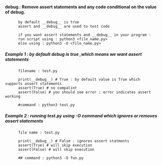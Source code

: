 #### __debug__ : Remove assert statements and any code conditional on the value of __debug__.


          by default __debug__ is true
          assert and __debug__ are used to test code
          
          if you want assert statements and __debug__ in your program : 
          run script using : python3 <file_name.py>
          else using : python3 -O <file_name.py>
          
##### Example 1 : by default __debug__ is true ,which means we want assert statements
          
          filename : test.py
          
          print(__debug__) # True : by default value is True which supports assert statements
          assert(True) # no compalint
          assert(False) # you should see error : error indicates assert working
          
          #command : python3 test.py


##### Example 2 : running test.py using -O command which ignores or removes assert statements
          
          file name : test.py
          
          print(__debug__) # False : ignores assert statments
          assert(True) # will skip execution
          assert(False) # will skip execution
          
          ## command : python3 -O fun.py

          
          
          
          
